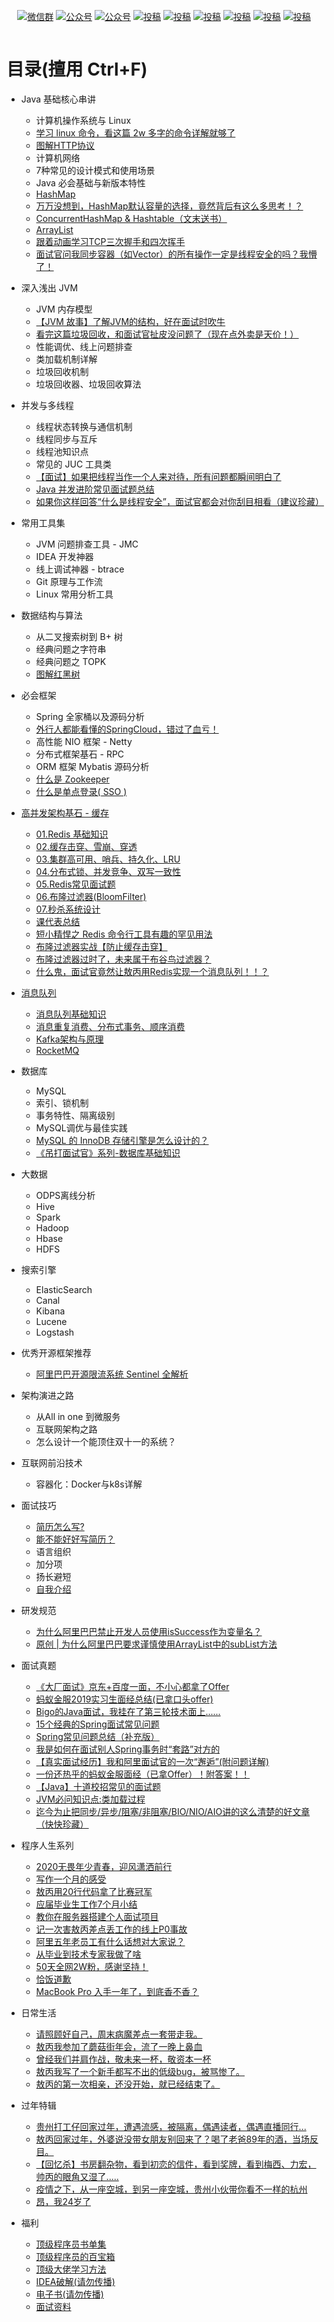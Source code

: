 
<p align="center">
  <a href="#微信"><img src="https://img.shields.io/badge/weChat-微信群-blue.svg" alt="微信群"></a>
  <a href="#公众号"><img src="https://img.shields.io/badge/%E5%85%AC%E4%BC%97%E5%8F%B7-三太子敖丙-lightgrey.svg" alt="公众号"></a>
  <a href="https://juejin.im/user/59b416065188257e671b670a"><img src="https://img.shields.io/badge/juejin-掘金-blue.svg" alt="公众号"></a>
  <a href="https://me.csdn.net/qq_35190492"><img src="https://img.shields.io/badge/csdn-CSDN-red.svg" alt="投稿"></a>
  <a href="https://www.cnblogs.com/aobing/"><img src="https://img.shields.io/badge/cnblogs-博客园-important.svg" alt="投稿"></a>
  <a href="https://my.oschina.net/javaFamily"><img src="https://img.shields.io/badge/oschina-开源中国-green" alt="投稿"></a>
  <a href="https://www.jianshu.com/u/e7c221a5d1d9"><img src="https://img.shields.io/badge/jianshu-简书-critical" alt="投稿"></a>
  <a href="https://www.zhihu.com/people/aobingJava/activities"><img src="https://img.shields.io/badge/zhihu-知乎-informational" alt="投稿"></a>
  <a href="https://www.toutiao.com/c/user/3270187212/#mid=1557137040287746"><img src="https://img.shields.io/badge/toutiao-头条-9cf" alt="投稿"></a>
</p>

<img src="https://raw.githubusercontent.com/xiaonian0430/InterviewFamily/master/imgs/index/%E5%AD%A6%E4%B9%A0%E8%B7%AF%E7%BA%BF%E8%84%91%E5%9B%BE.png" alt="" style="zoom:50%;" />

# 目录(擅用 Ctrl+F)

- Java 基础核心串讲

  - 计算机操作系统与 Linux
  - [学习 linux 命令，看这篇 2w 多字的命令详解就够了](https://mp.weixin.qq.com/s/7bSwKiPmtJbs7FtRWZZqpA)
  - [图解HTTP协议](https://mp.weixin.qq.com/s/AK1Pb9rx0q5Hf8dq6HNOhw)
  - 计算机网络
  - 7种常见的设计模式和使用场景
  - Java 必会基础与新版本特性
  - [HashMap](https://github.com/AobingJava/JavaFamily/blob/master/docs/basics/HashMap.md)
  - [万万没想到，HashMap默认容量的选择，竟然背后有这么多思考！？](https://mp.weixin.qq.com/s/ktre8-C-cP_2HZxVW5fomQ)
  - [ConcurrentHashMap & Hashtable（文末送书）](https://mp.weixin.qq.com/s/AixdbEiXf3KfE724kg2YIw)
  - [ArrayList](https://mp.weixin.qq.com/s/WoGclm7SsbURGigI3Mwr3w)
  - [跟着动画学习TCP三次握手和四次挥手](https://mp.weixin.qq.com/s/NL7Jzh0lYoA395yzaGxBHw)
  - [面试官问我同步容器（如Vector）的所有操作一定是线程安全的吗？我懵了！](https://mp.weixin.qq.com/s/0cMrE87iUxLBw_qTBMYMgA)
  
- 深入浅出 JVM

  - JVM 内存模型
  - [【JVM 故事】了解JVM的结构，好在面试时吹牛](https://mp.weixin.qq.com/s/fit90VdZUa2pG9lbET0i7w)
  - [看完这篇垃圾回收，和面试官扯皮没问题了（现在点外卖是天价！）](https://mp.weixin.qq.com/s/_AKQs-xXDHlk84HbwKUzOw)
  - 性能调优、线上问题排查
  - 类加载机制详解
  - 垃圾回收机制
  - 垃圾回收器、垃圾回收算法

- 并发与多线程

  - 线程状态转换与通信机制
  - 线程同步与互斥
  - 线程池知识点
  - 常见的 JUC 工具类
  - [【面试】如果把线程当作一个人来对待，所有问题都瞬间明白了](https://mp.weixin.qq.com/s/PrUa0tFyu3UZllP2FRDyVA)
  - [Java 并发进阶常见面试题总结](https://mp.weixin.qq.com/s/cdHfTTvMpH60SwG2bjTMBw)
  - [如果你这样回答“什么是线程安全”，面试官都会对你刮目相看（建议珍藏）](https://mp.weixin.qq.com/s/WDeewsvWUEBIuabvVVhweA)
  
- 常用工具集

  - JVM 问题排查工具 - JMC
  - IDEA 开发神器
  - 线上调试神器 - btrace
  - Git 原理与工作流
  - Linux 常用分析工具
 
- 数据结构与算法

  - 从二叉搜索树到 B+ 树
  - 经典问题之字符串
  - 经典问题之 TOPK
  - [图解红黑树](https://mp.weixin.qq.com/s/-8JFh5iLr88XA4AJ9mMf6g)
  
- 必会框架

  - Spring 全家桶以及源码分析
  - [外行人都能看懂的SpringCloud，错过了血亏！](https://mp.weixin.qq.com/s/MJrahcDXwxgDr5zBdO3XWw)
  - 高性能 NIO 框架 - Netty
  - 分布式框架基石 - RPC
  - ORM 框架 Mybatis 源码分析
  - [什么是 Zookeeper](https://mp.weixin.qq.com/s/gphDLJMO3QcRoN3zkco4EA)
  - [什么是单点登录( SSO )](https://mp.weixin.qq.com/s/drPVkRbCsDIlX6Ls2pDmqA)
  
- [高并发架构基石 - 缓存](https://github.com/xiaonian0430/InterviewFamily/tree/master/docs/redis)

  - [01.Redis 基础知识](https://github.com/xiaonian0430/InterviewFamily/blob/master/docs/redis/01.Redis%20%E5%9F%BA%E7%A1%80%E7%9F%A5%E8%AF%86.md)
  - [02.缓存击穿、雪崩、穿透](https://github.com/xiaonian0430/InterviewFamily/blob/master/docs/redis/02.%E7%BC%93%E5%AD%98%E5%87%BB%E7%A9%BF%E3%80%81%E9%9B%AA%E5%B4%A9%E3%80%81%E7%A9%BF%E9%80%8F.md)
  - [03.集群高可用、哨兵、持久化、LRU](https://github.com/xiaonian0430/InterviewFamily/blob/master/docs/redis/03.%E9%9B%86%E7%BE%A4%E9%AB%98%E5%8F%AF%E7%94%A8%E3%80%81%E5%93%A8%E5%85%B5%E3%80%81%E6%8C%81%E4%B9%85%E5%8C%96%E3%80%81LRU.md)
  - [04.分布式锁、并发竞争、双写一致性](https://github.com/xiaonian0430/InterviewFamily/blob/master/docs/redis/04.%E5%88%86%E5%B8%83%E5%BC%8F%E9%94%81%E3%80%81%E5%B9%B6%E5%8F%91%E7%AB%9E%E4%BA%89%E3%80%81%E5%8F%8C%E5%86%99%E4%B8%80%E8%87%B4%E6%80%A7.md)
  - [05.Redis常见面试题](https://github.com/xiaonian0430/InterviewFamily/blob/master/docs/redis/05.Redis%E5%B8%B8%E8%A7%81%E9%9D%A2%E8%AF%95%E9%A2%98.md)
  - [06.布隆过滤器(BloomFilter)](https://github.com/xiaonian0430/InterviewFamily/blob/master/docs/redis/06.%E5%B8%83%E9%9A%86%E8%BF%87%E6%BB%A4%E5%99%A8(BloomFilter).md)
  - [07.秒杀系统设计](https://github.com/xiaonian0430/InterviewFamily/blob/master/docs/redis/07.%E7%A7%92%E6%9D%80%E7%B3%BB%E7%BB%9F%E8%AE%BE%E8%AE%A1.md)
  - [课代表总结](https://github.com/AobingJava/JavaFamily/blob/master/docs/redis/%E8%AF%BE%E4%BB%A3%E8%A1%A8%E6%80%BB%E7%BB%93.md)
  - [短小精悍之 Redis 命令行工具有趣的罕见用法](https://mp.weixin.qq.com/s/eSx4aL7iaMZlW0cPZswghA)
  - [布隆过滤器实战【防止缓存击穿】](https://mp.weixin.qq.com/s/BdwZViiAqnFhCde4ZsxwPg)
  - [布隆过滤器过时了，未来属于布谷鸟过滤器？](https://mp.weixin.qq.com/s/XxY3b5FoVXCvHJWMxQH29g)
  - [什么鬼，面试官竟然让敖丙用Redis实现一个消息队列！！？](https://mp.weixin.qq.com/s/5NOTLJ6AM3QJfhvXMSR-MA)
  
- [消息队列](https://github.com/AobingJava/JavaFamily/tree/master/docs/mq)

  - [消息队列基础知识](https://github.com/AobingJava/JavaFamily/blob/master/docs/mq/%E6%B6%88%E6%81%AF%E9%98%9F%E5%88%97%E5%9F%BA%E7%A1%80.md)
  - [消息重复消费、分布式事务、顺序消费](https://github.com/AobingJava/JavaFamily/blob/master/docs/mq/%E9%87%8D%E5%A4%8D%E6%B6%88%E8%B4%B9%E3%80%81%E9%A1%BA%E5%BA%8F%E6%B6%88%E8%B4%B9%E3%80%81%E5%88%86%E5%B8%83%E5%BC%8F%E4%BA%8B%E5%8A%A1.md)
  - [Kafka架构与原理](https://mp.weixin.qq.com/s/-IPfWPS1WQMEgcIu0Ak2VQ)
  - [RocketMQ](https://github.com/AobingJava/JavaFamily/blob/master/docs/mq/RocketMQ.md)

- 数据库

  - MySQL
  - 索引、锁机制
  - 事务特性、隔离级别
  - MySQL调优与最佳实践
  - [MySQL 的 InnoDB 存储引擎是怎么设计的？](https://mp.weixin.qq.com/s/wr2gJGQSA8QH_lmPh1XOkw)
  - [《吊打面试官》系列-数据库基础知识](https://mp.weixin.qq.com/s/NDL1Q6nqdPq5oMBWSpq4ug)
  
- 大数据

  - ODPS离线分析
  - Hive
  - Spark
  - Hadoop
  - Hbase
  - HDFS
  
- 搜索引擎

  - ElasticSearch
  - Canal
  - Kibana
  - Lucene
  - Logstash
  
- 优秀开源框架推荐

  - [阿里巴巴开源限流系统 Sentinel 全解析](https://mp.weixin.qq.com/s/NgS9tL4IVwGZrssz7fURpA)

- 架构演进之路

  - 从All in one 到微服务
  - 互联网架构之路
  - 怎么设计一个能顶住双十一的系统？

- 互联网前沿技术

  - 容器化：Docker与k8s详解

- 面试技巧

  - [简历怎么写?](https://mp.weixin.qq.com/s/0pNv6pMnenKn1A9PE61VnQ)
  - [能不能好好写简历？](https://mp.weixin.qq.com/s/LxVeT49GMKu72PZJ-rDHpA)
  - 语言组织
  - 加分项
  - 扬长避短
  - [自我介绍](https://github.com/AobingJava/JavaFamily/blob/master/docs/coderLife/%E6%95%96%E4%B8%99%E7%94%A820%E8%A1%8C%E4%BB%A3%E7%A0%81%E6%8B%BF%E4%BA%86%E6%AF%94%E8%B5%9B%E5%86%A0%E5%86%9B.md)
  
- 研发规范

  - [为什么阿里巴巴禁止开发人员使用isSuccess作为变量名？](https://mp.weixin.qq.com/s/xvTCaBXkRc7e6dGCUJxRPQ)
  - [原创 | 为什么阿里巴巴要求谨慎使用ArrayList中的subList方法](https://mp.weixin.qq.com/s/9y89Hy-YnpPjXpcmXpy_GQ)
  
- 面试真题

  - [《大厂面试》京东+百度一面，不小心都拿了Offer](https://mp.weixin.qq.com/s/VVonP6MgGRUnBnWa2ukkyw)
  - [蚂蚁金服2019实习生面经总结(已拿口头offer)](https://mp.weixin.qq.com/s/0opKiGbKjAfJkRVeVHzpZg)
  - [Bigo的Java面试，我挂在了第三轮技术面上......](https://mp.weixin.qq.com/s/3_HnVzGm16zU2zhk7BnwFw)
  - [15个经典的Spring面试常见问题](https://mp.weixin.qq.com/s/OMlwHHnGcN7iZ8lerUvW7w)
  - [Spring常见问题总结（补充版）](https://mp.weixin.qq.com/s/wcK2qsZxKDJTLIGqEIyaNg)
  - [我是如何在面试别人Spring事务时“套路”对方的](https://mp.weixin.qq.com/s/JcHt99SAbNIlY063rmylpA)
  - [【真实面试经历】我和阿里面试官的一次“邂逅”(附问题详解)](https://mp.weixin.qq.com/s/-DZj158-LOQmnCayf1_n3A)
  - [一份还热乎的蚂蚁金服面经（已拿Offer）！附答案！！](https://mp.weixin.qq.com/s/HtLwChoLzqhbM4pKldLDng)
  - [【Java】十道校招常见的面试题](https://mp.weixin.qq.com/s/wTKSvziyEXrSyf21iMjhZQ)
  - [JVM必问知识点:类加载过程](https://mp.weixin.qq.com/s/eHqFONXXNc-LD4ugaKM6UA)
  - [迄今为止把同步/异步/阻塞/非阻塞/BIO/NIO/AIO讲的这么清楚的好文章（快快珍藏）](https://mp.weixin.qq.com/s/EVequWGVMWV5Ki2llFzdHg)
- 程序人生系列

  - [2020无畏年少青春，迎风潇洒前行](https://mp.weixin.qq.com/s/66ZDj60KPEfohHg0g8Cggw)
  - [写作一个月的感受](https://github.com/AobingJava/JavaFamily/blob/master/docs/coderLife/%E5%86%99%E4%BD%9C%E4%B8%80%E4%B8%AA%E6%9C%88%E5%9C%A8%E6%84%9F%E6%81%A9%E8%8A%82%E5%AF%B9%E5%A4%A7%E5%AE%B6%E8%AF%B4%E7%9A%84%E8%AF%9D.md)
  - [敖丙用20行代码拿了比赛冠军](https://github.com/AobingJava/JavaFamily/blob/master/docs/coderLife/%E6%95%96%E4%B8%99%E7%94%A820%E8%A1%8C%E4%BB%A3%E7%A0%81%E6%8B%BF%E4%BA%86%E6%AF%94%E8%B5%9B%E5%86%A0%E5%86%9B.md)
  - [应届毕业生工作7个月小结](https://mp.weixin.qq.com/s/XcrBvdlh1At_V42qfQZ9Kw)
  - [教你在服务器搭建个人面试项目](https://github.com/AobingJava/JavaFamily/blob/master/docs/coderLife/%E6%95%99%E4%BD%A0%E5%9C%A8%E6%9C%8D%E5%8A%A1%E5%99%A8%E6%90%AD%E5%BB%BA%E4%B8%AA%E4%BA%BA%E9%9D%A2%E8%AF%95%E9%A1%B9%E7%9B%AE.md)
  - [记一次害敖丙差点丢工作的线上P0事故](https://github.com/AobingJava/JavaFamily/blob/master/docs/coderLife/%E8%AE%B0%E4%B8%80%E6%AC%A1%E5%B7%AE%E7%82%B9%E5%AE%B3%E6%95%96%E4%B8%99%E4%B8%A2%E5%B7%A5%E4%BD%9C%E7%9A%84%E7%9A%84%E7%BA%BF%E4%B8%8AP0%E4%BA%8B%E6%95%85.md)
  - [阿里五年老员工有什么话想对大家说？](https://mp.weixin.qq.com/s/9vPZd1q1vpKuE2qZazLQmA)
  - [从毕业到技术专家我做了啥](https://github.com/AobingJava/JavaFamily/blob/master/docs/coderLife/%E9%A3%8E%E9%9B%A8%E5%8D%81%E5%B9%B4%E4%BB%8E%E6%AF%95%E4%B8%9A%E5%88%B0%E6%8A%80%E6%9C%AF%E4%B8%93%E5%AE%B6%E6%88%91%E5%81%9A%E4%BA%86%E5%95%A5.md)
  - [50天全网2W粉，感谢坚持！](https://mp.weixin.qq.com/s/_5tVdE9oFPBUK3Z0gKH26g)
  - [恰饭道歉](https://mp.weixin.qq.com/s/T-SNohqpF01NT0_GUiQHxQ)
  - [MacBook Pro 入手一年了，到底香不香？](https://mp.weixin.qq.com/s/SKzzAT-jBZ2l2R1Evr75ig)
  

- 日常生活

  - [请照顾好自己，周末病魔差点一套带走我。](https://mp.weixin.qq.com/s/5C4UjGtHoZVu8uI4yP5wRg)
  - [敖丙我参加了蘑菇街年会，流了一晚上鼻血](https://mp.weixin.qq.com/s/fkByjmdaqdw0TELDzdm5mQ)
  - [曾经我们并肩作战，敬未来一杯，敬资本一杯](https://mp.weixin.qq.com/s/s9HPYYi9VfYMt7UGCTqWVw)
  - [敖丙我写了一个新手都写不出的低级bug，被骂惨了。](https://mp.weixin.qq.com/s/yB9s771gDz6oMKZsUnJuyg)
  - [敖丙的第一次相亲，还没开始，就已经结束了。](https://mp.weixin.qq.com/s/mLLbpnI1pVnlUzL7H3EuNQ)
  
- 过年特辑

  - [贵州打工仔回家过年，遭遇流感，被隔离，偶遇读者，偶遇直播同行...](https://mp.weixin.qq.com/s/MXSWBVQyVD4OW0tjy5UO8Q)
  - [敖丙回家过年，外婆说没带女朋友别回来了？喝了老爸89年的酒，当场反目。](https://mp.weixin.qq.com/s/pQrepZAbgP59gmj42Z1kdA)
  - [【回忆杀】书房翻杂物，看到初恋的信件，看到奖牌，看到梅西、力宏，帅丙的眼角又湿了.....](https://mp.weixin.qq.com/s/VECNJbVV0Bz8PKlG8pYwVw)
  - [疫情之下，从一座空城，到另一座空城，贵州小伙带你看不一样的杭州](https://mp.weixin.qq.com/s/8blBtbBLJtVvpnrJ7tmh_g)
  - [昂，我24岁了](https://mp.weixin.qq.com/s/_HCBjYI9bcNy-zBHu58l7g)
  
- 福利
  
    - [顶级程序员书单集](https://github.com/AobingJava/JavaFamily/blob/master/docs/creative/%E3%80%8A%E5%90%90%E8%A1%80%E6%95%B4%E7%90%86%E3%80%8B%E5%8D%81%E5%B9%B4%E9%A3%8E%E9%9B%A8%E6%8A%80%E6%9C%AF%E4%BA%BA%E7%9A%84%E4%B9%A6%E5%8D%95%E6%95%B4%E7%90%86.md)
    - [顶级程序员的百宝箱](https://github.com/AobingJava/JavaFamily/blob/master/docs/creative/%E9%A1%B6%E7%BA%A7%E7%A8%8B%E5%BA%8F%E5%91%98%E7%9A%84%E7%99%BE%E5%AE%9D%E7%AE%B1.md)
    - [顶级大佬学习方法](https://mp.weixin.qq.com/s/JX72OoiNrZ9R0DTuOOtcoA)
    - [IDEA破解(请勿传播)](https://github.com/AobingJava/JavaFamily/blob/master/docs/idea/idea.md)
    - [电子书(请勿传播)](https://github.com/AobingJava/JavaFamily/blob/master/docs/idea/%E7%94%B5%E5%AD%90%E4%B9%A6.md)
    - [面试资料](https://github.com/AobingJava/JavaFamily/blob/master/docs/idea/%E8%B5%84%E6%96%99)

 
 